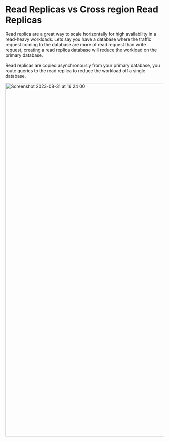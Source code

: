 # Read Replicas vs Cross region Read Replicas

Read replica are a great way to scale horizontally for high availability in a read-heavy workloads. Lets say you have a database where the traffic request coming to the database are more of read request than write request, creating a read replica database will reduce the workload on the primary database.

Read replicas are copied asynchronously from your primary database, you route queries to the read replica to reduce the workload off a single database.


<img width="1123" alt="Screenshot 2023-08-31 at 16 24 00" src="https://github.com/McTello/Read-Replica-vs-Cross-Region-Replicas/assets/89931817/dad41911-45bf-4c1c-86a9-66f4218f754d">


